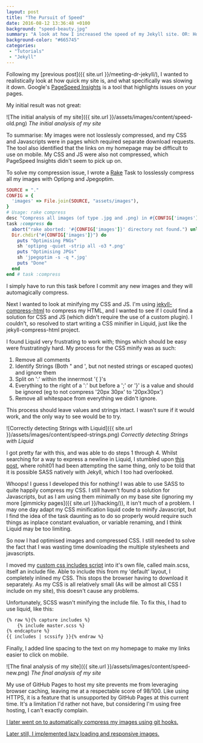 ```yaml
---
layout: post
title: "The Pursuit of Speed"
date: 2016-08-12 13:36:48 +0100
background: "speed-beauty.jpg"
summary: "A look at how I increased the speed of my Jekyll site. OR: How I almost wrote a CSS Minifier."
background-color: "#665745"
categories:
 - "Tutorials"
 - "Jekyll"
---
```

Following my [previous post]({{ site.url }}/meeting-dr-jekyll/),
I wanted to realistically look at how quick my site is,
and what specifically was slowing it down.
Google's [PageSpeed Insights](https://developers.google.com/speed/pagespeed/insights/)
is a tool that highlights issues on your pages.

My initial result was not great:

![The initial analysis of my site]({{ site.url }}/assets/images/content/speed-old.png)
*The initial analysis of my site*

To summarise: 
My images were not losslessly compressed,
and my CSS and Javascripts were in pages which required separate download requests.
The tool also identified that the links on my homepage may be difficult to use on mobile.
My CSS and JS were also not compressed, which PageSpeed Insights didn't seem to pick up on.

To solve my compression issue, 
I wrote a [Rake](https://ruby.github.io/rake/) Task to losslessly compress all my images with Optipng and Jpegoptim.

```rake
SOURCE = "."
CONFIG = {
  'images' => File.join(SOURCE, "assets/images"),
}
# Usage: rake compress
desc "Compress all images (of type .jpg and .png) in #{CONFIG['images']}"
task :compress do
  abort("rake aborted: '#{CONFIG['images']}' directory not found.") unless FileTest.directory?(CONFIG['images'])
  Dir.chdir("#{CONFIG['images']}") do
    puts "Optimising PNGs"
    sh 'optipng -quiet -strip all -o3 *.png'
    puts "Optimising JPGs"
    sh 'jpegoptim -s -q *.jpg'
    puts "Done"
  end
end # task :compress 
```

I simply have to run this task before I commit any new images and they will automagically compress.

Next I wanted to look at minifying my CSS and JS. 
I'm using [jekyll-compress-html](https://github.com/penibelst/jekyll-compress-html)
to compress my HTML, and I wanted to see if I could find a solution for CSS and JS
(which didn't require the use of a custom plugin).
I couldn't, so resolved to start writing a CSS minifier in Liquid,
just like the jekyll-compress-html project.

I found Liquid very frustrating to work with;
things which should be easy were frustratingly hard.
My process for the CSS minify was as such:

1. Remove all comments
2. Identify Strings (Both " and ', but not nested strings or escaped quotes) and ignore them
3. Split on ':' within the innermost '{ }'s
4. Everything to the right of a ':' but before a ';' or '}' is a value and should be ignored 
(eg to not compress '20px 30px' to '20px30px')
5. Remove all whitespace from everything we didn't ignore.

This process should leave values and strings intact. 
I wasn't sure if it would work, and the only way to see would be to try.

![Correctly detecting Strings with Liquid]({{ site.url }}/assets/images/content/speed-strings.png)
*Correctly detecting Strings with Liquid*

I got pretty far with this, and was able to do steps 1 through 4. 
Whilst searching for a way to express a newline in Liquid,
I stumbled upon [this post](http://stackoverflow.com/questions/25815329/how-to-declare-newline-character-variable-in-liquid-template),
where rohit01 had been attempting the same thing,
only to be told that it is possible SASS natively with Jekyll,
which I too had overlooked.

Whoops! I guess I developed this for nothing! 
I was able to use SASS to quite happily compress my CSS.
I still haven't found a solution for Javascripts,
but as I am using them minimally on my base site 
(ignoring my more [gimmicky pages]({{ site.url }}/hacking/)),
it isn't much of a problem. 
I may one day adapt my CSS minification liquid code to minify Javascript,
but I find the idea of the task daunting as to do so properly would require
such things as inplace constant evaluation, or variable renaming,
and I think Liquid may be too limiting.

So now I had optimised images and compressed CSS.
I still needed to solve the fact that I was wasting time downloading 
the multiple stylesheets and javascripts.

I moved my [custom css includes script](https://gist.github.com/Jetroid/bd71e5bbc2de763d0973e706efc91d7c)
into it's own file, called main.scss, itself an include file. 
Able to include this from my 'default' layout, I completely inlined my CSS.
This stops the browser having to download it separately. 
As my CSS is all relatively small (As will be almost all CSS I include on my site),
this doesn't cause any problems.

Unfortunately, SCSS wasn't minifying the include file. 
To fix this, I had to use liquid, like this: 

```html
{% raw %}{% capture includes %}
	{% include master.scss %}
{% endcapture %}
{{ includes | scssify }}{% endraw %}
```

Finally, I added line spacing to the text on my homepage to make my links easier to click on mobile.

![The final analysis of my site]({{ site.url }}/assets/images/content/speed-new.png)
*The final analysis of my site*

My use of GitHub Pages to host my site prevents me from leveraging browser caching,
leaving me at a respectable score of 98/100.
Like using HTTPS, it is a feature that is unsupported by GitHub Pages at this current time.
It's a limitation I'd rather not have, but considering I'm using free hosting,
I can't exactly complain.

<a href="/automatic-image-optimisation/" class="cta">I later went on to automatically compress my images using git hooks.</a>

<a href="/jekyll-responsive-images/" class="cta">Later still, I implemented lazy loading and responsive images.</a>

